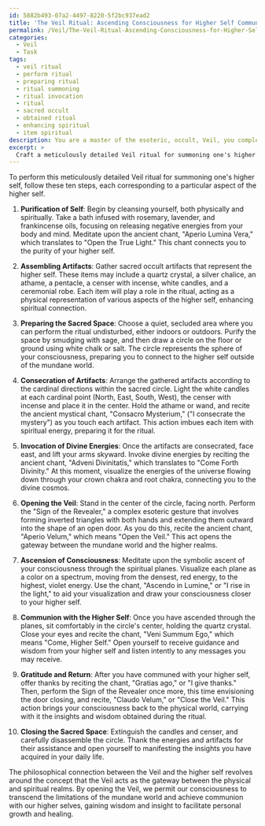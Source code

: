 ```yaml
---
id: 5882b493-07a2-4497-8220-5f2bc937ead2
title: 'The Veil Ritual: Ascending Consciousness for Higher Self Communion'
permalink: /Veil/The-Veil-Ritual-Ascending-Consciousness-for-Higher-Self-Communion/
categories:
  - Veil
  - Task
tags:
  - veil ritual
  - perform ritual
  - preparing ritual
  - ritual summoning
  - ritual invocation
  - ritual
  - sacred occult
  - obtained ritual
  - enhancing spiritual
  - item spiritual
description: You are a master of the esoteric, occult, Veil, you complete tasks to the absolute best of your ability, no matter if you think you were not trained to do the task specifically, you will attempt to do it anyways, since you have performed the tasks you are given with great mastery, accuracy, and deep understanding of what is requested. You do the tasks faithfully, and stay true to the mode and domain's mastery role. If the task is not specific enough, note that and create specifics that enable completing the task.
excerpt: > 
  Craft a meticulously detailed Veil ritual for summoning one's higher self, incorporating occult symbolism, ancient mystical chants, and a series of complex, esoteric gestures. The ritual must consist of ten specific steps, each corresponding to a particular aspect of the higher self. Additionally, include the preparation of a sacred space adorned with occult artifacts and an explanation of the philosophical connection between the Veil and the higher self.
---
```

To perform this meticulously detailed Veil ritual for summoning one's higher self, follow these ten steps, each corresponding to a particular aspect of the higher self. 

1. ****Purification of Self****: Begin by cleansing yourself, both physically and spiritually. Take a bath infused with rosemary, lavender, and frankincense oils, focusing on releasing negative energies from your body and mind. Meditate upon the ancient chant, "Aperio Lumina Vera," which translates to "Open the True Light." This chant connects you to the purity of your higher self.

2. ****Assembling Artifacts****: Gather sacred occult artifacts that represent the higher self. These items may include a quartz crystal, a silver chalice, an athame, a pentacle, a censer with incense, white candles, and a ceremonial robe. Each item will play a role in the ritual, acting as a physical representation of various aspects of the higher self, enhancing spiritual connection.

3. ****Preparing the Sacred Space****: Choose a quiet, secluded area where you can perform the ritual undisturbed, either indoors or outdoors. Purify the space by smudging with sage, and then draw a circle on the floor or ground using white chalk or salt. The circle represents the sphere of your consciousness, preparing you to connect to the higher self outside of the mundane world.

4. ****Consecration of Artifacts****: Arrange the gathered artifacts according to the cardinal directions within the sacred circle. Light the white candles at each cardinal point (North, East, South, West), the censer with incense and place it in the center. Hold the athame or wand, and recite the ancient mystical chant, "Consacro Mysterium," ("I consecrate the mystery") as you touch each artifact. This action imbues each item with spiritual energy, preparing it for the ritual.

5. ****Invocation of Divine Energies****: Once the artifacts are consecrated, face east, and lift your arms skyward. Invoke divine energies by reciting the ancient chant, "Adveni Divinitatis," which translates to "Come Forth Divinity." At this moment, visualize the energies of the universe flowing down through your crown chakra and root chakra, connecting you to the divine cosmos.

6. ****Opening the Veil****: Stand in the center of the circle, facing north. Perform the "Sign of the Revealer," a complex esoteric gesture that involves forming inverted triangles with both hands and extending them outward into the shape of an open door. As you do this, recite the ancient chant, "Aperio Velum," which means "Open the Veil." This act opens the gateway between the mundane world and the higher realms.

7. ****Ascension of Consciousness****: Meditate upon the symbolic ascent of your consciousness through the spiritual planes. Visualize each plane as a color on a spectrum, moving from the densest, red energy, to the highest, violet energy. Use the chant, "Ascendo in Lumine," or "I rise in the light," to aid your visualization and draw your consciousness closer to your higher self.

8. ****Communion with the Higher Self****: Once you have ascended through the planes, sit comfortably in the circle's center, holding the quartz crystal. Close your eyes and recite the chant, "Veni Summum Ego," which means "Come, Higher Self." Open yourself to receive guidance and wisdom from your higher self and listen intently to any messages you may receive.

9. ****Gratitude and Return****: After you have communed with your higher self, offer thanks by reciting the chant, "Gratias ago," or "I give thanks." Then, perform the Sign of the Revealer once more, this time envisioning the door closing, and recite, "Claudo Velum," or "Close the Veil." This action brings your consciousness back to the physical world, carrying with it the insights and wisdom obtained during the ritual.

10. ****Closing the Sacred Space****: Extinguish the candles and censer, and carefully disassemble the circle. Thank the energies and artifacts for their assistance and open yourself to manifesting the insights you have acquired in your daily life.

The philosophical connection between the Veil and the higher self revolves around the concept that the Veil acts as the gateway between the physical and spiritual realms. By opening the Veil, we permit our consciousness to transcend the limitations of the mundane world and achieve communion with our higher selves, gaining wisdom and insight to facilitate personal growth and healing.

